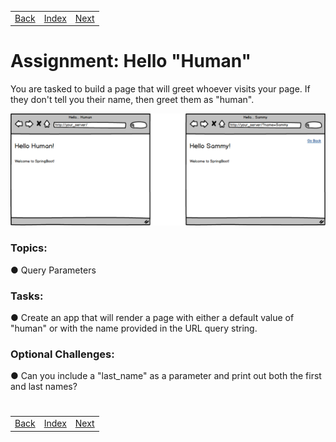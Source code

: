 <table width="100%">
    <tr>
        <td><a href="./008_Routing.md">Back</a></td>
        <td><a href="../../Index.md">Index</a></td>
        <td><a href="./012_Templating.md">Next</a></td>
    </tr>
</table>

#

#   Assignment: Hello "Human"
You are tasked to build a page that will greet whoever visits your page. If they don't tell you their name, then greet them as "human".

<img src="./../../000_img/Hello_Human.png">

### __Topics:__
● Query Parameters

### __Tasks:__
● Create an app that will render a page with either a default value of "human" or with the name provided in the URL query string.

### __Optional Challenges:__
● Can you include a "last_name" as a parameter and print out both the first and last names?

#

[]()
<table width="100%">
    <tr>
        <td><a href="./008_Routing.md">Back</a></td>
        <td><a href="../../Index.md">Index</a></td>
        <td><a href="./012_Templating.md">Next</a></td>
    </tr>
</table>